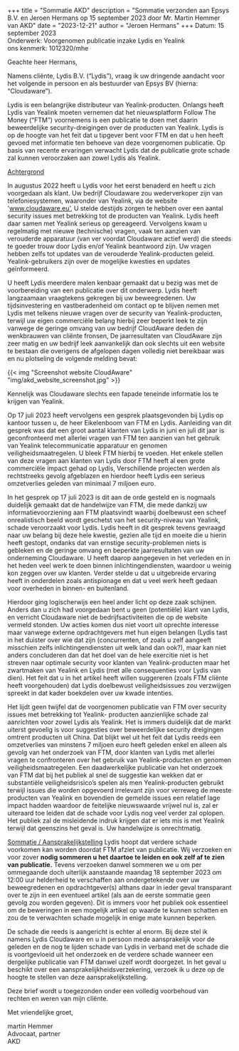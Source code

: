 +++
title = "Sommatie AKD"
description = "Sommatie verzonden aan Epsys B.V. en Jeroen Hermans op 15 september 2023 door Mr. Martin Hemmer van AKD"
date = "2023-12-21"
author = "Jeroen Hermans"
+++
Datum: 15 september 2023  
Onderwerk: Voorgenomen publicatie inzake Lydis en Yealink  
ons kenmerk: 1012320/mhe  
  
Geachte heer Hermans,  
  
Namens cliënte, Lydis B.V. (“Lydis”), vraag ik uw dringende aandacht voor het volgende in persoon en als
bestuurder van Epsys BV (hierna: “Cloudaware”).  

Lydis is een belangrijke distributeur van Yealink-producten. Onlangs heeft Lydis van Yealink moeten
vernemen dat het nieuwsplatform Follow The Money (“FTM”) voornemens is een publicatie te doen met
daarin beweerdelijke security-dreigingen over de producten van Yealink. Lydis is op de hoogte van het feit
dat u tipgever bent voor FTM en dat u hen heeft gevoed met informatie ten behoeve van deze voorgenomen
publicatie. Op basis van recente ervaringen verwacht Lydis dat de publicatie grote schade zal kunnen
veroorzaken aan zowel Lydis als Yealink.  

<span style="text-decoration:underline">Achtergrond</span>  

In augustus 2022 heeft u Lydis voor het eerst benaderd en heeft u zich voorgedaan als klant. Uw bedrijf
Cloudaware zou wederverkoper zijn van telefoniesystemen, waaronder van Yealink, via de website
'www.cloudaware.eu’, U stelde destijds zorgen te hebben over een aantal security issues met betrekking
tot de producten van Yealink. Lydis heeft daar samen met Yealink serieus op gereageerd. Vervolgens kwam
u regelmatig met nieuwe (technische) vragen, vaak ten aanzien van verouderde apparatuur (van ver
voordat Cloudaware actief werd) die steeds te goeder trouw door Lydis en/of Yealink beantwoord zijn. Uw
vragen hebben zelfs tot updates van de verouderde Yealink-producten geleid. Yealink-gebruikers zijn over
de mogelijke kwesties en updates geïnformeerd.  

U heeft Lydis meerdere malen kenbaar gemaakt dat u bezig was met de voorbereiding van een publicatie
over dit onderwerp. Lydis heeft langzaamaan vraagtekens gekregen bij uw beweegredenen. Uw
tijdsinvestering en vastberadenheid om contact op te blijven nemen met Lydis met telkens nieuwe vragen
over de security van Yealink-producten, terwijl uw eigen commerciële belang hierbij zeer beperkt leek te
zijn vanwege de geringe omvang van uw bedrijf CloudAware deden de wenkbrauwen van cliënte fronsen,
De jaarresultaten van CloudAware zijn zeer matig en uw bedrijf leek aanvankelijk dan ook slechts uit een
website te bestaan die overigens de afgelopen dagen volledig niet bereikbaar was en nu plotseling de
volgende melding bevat:  

{{< img "Screenshot website CloudAware" "img/akd_website_screenshot.jpg" >}}

Kennelijk was Cloudaware slechts een fapade teneinde informatie los te krijgen van Yealink.  

Op 17 juli 2023 heeft vervolgens een gesprek plaatsgevonden bij Lydis op kantoor tussen u, de heer
Eikelenboom van FTM en Lydis. Aanleiding van dit gesprek was dat een groot aantal klanten van Lydis in
juni en juli dit jaar is geconfronteerd met allerlei vragen van FTM ten aanzien van het gebruik van Yealink
telecommunicatie apparatuur en genomen veiligheidsmaatregelen. U bleek FTM hierbij te voeden. Het
enkele stellen van deze vragen aan klanten van Lydis door FTM heeft al een grote commerciële impact
gehad op Lydis, Verschillende projecten werden als rechtstreeks gevolg afgeblazen en hierdoor heeft Lydis
een serieus omzetverlies geleden van minimaal 7 miljoen euro.  

In het gesprek op 17 juli 2023 is dit aan de orde gesteld en is nogmaals duidelijk gemaakt dat de handelwijze
van FTM, die mede dankzij uw informatievoorziening aan FTM plaatsvindt waarbij doelbewust een scheef
onrealistisch beeld wordt geschetst van het security-niveau van Yealink, schade veroorzaakt voor Lydis.
Lydis heeft in dit gesprek tevens gevraagd naar uw belang bij deze hele kwestie, gezien alle tijd en moeite
die u hierin heeft gestopt, ondanks dat van ernstige security-problemen niets is gebleken en de geringe
omvang en beperkte jaarresultaten van uw onderneming Cloudaware. U heeft daarop aangegeven in het
verleden en in het heden veel werk te doen binnen inlichtingendiensten, waardoor u weinig kon zeggen
over uw klanten. Verder stelde u dat u uitgebreide ervaring heeft in onderdelen zoals antispionage en dat
u veel werk heeft gedaan voor overheden in binnen- en buitenland.  

Hierdoor ging logischerwijs een heel ander licht op deze zaak schijnen. Anders dan u zich had voorgedaan
bent u geen (potentiële) klant van Lydis, en verricht Cloudaware niet de bedrijfsactiviteiten die op de website
vermeld stonden. Uw acties komen dus niet voort uit oprechte interesse maar vanwege externe
opdrachtgevers met hun eigen belangen (Lydis tast in het duister over wie dat zijn (concurrenten, of zoals
u zelf aangeeft misschien zelfs inlichtingendiensten uit welk land dan ook?), maar kan niet anders
concluderen dan dat het doel van de hele exercitie niet is het streven naar optimale security voor klanten
van Yealink-producten maar het zwartmaken van Yealink en Lydis (met alle consequenties voor Lydis van
dien). Het feit dat u in het artikel heeft willen suggereren (zoals FTM cliënte heeft voorgehouden) dat Lydis
doelbewust veiligheidsissues zou verzwijgen spreekt in dat kader boekdelen over uw kwade intenties.  

Het lijdt geen twijfel dat de voorgenomen publicatie van FTM over security issues met betrekking tot Yealink-
producten aanzienlijke schade zal aanrichten voor zowel Lydis als Yealink. Het is immers duidelijk dat de
markt uiterst gevoelig is voor suggesties over beweerdelijke security dreigingen omtrent producten uit
China. Dat blijkt wel uit het feit dat Lydis reeds een omzetverlies van minstens 7 miljoen euro heeft geleden
enkel en alleen als gevolg van het onderzoek van FTM, door klanten van Lydis met allerlei vragen te
confronteren over het gebruik van Yealink-producten en genomen veiligheidsmaatregelen. Een
daadwerkelijke publicatie van het onderzoek van FTM dat bij het publiek al snel de suggestie kan wekken
dat er substantiële veiligheidsrisico’s spelen als men Yealink-producten gebruikt terwijl issues die worden
opgevoerd irrelevant zijn voor verreweg de meeste producten van Yealink en bovendien de gemelde issues
een relatief lage impact hadden waardoor de feitelijke nieuwswaarde vrijwel nul is, zal er uiteraard toe leiden
dat de schade voor Lydis nog veel verder zal oplopen. Het publiek zal de misleidende indruk krijgen dat er
iets mis is met Yealink terwijl dat geenszins het geval is. Uw handelwijze is onrechtmatig.  

<span style="text-decoration:underline">Sommatie / Aansprakelijkstelling</span>
Lydis hoopt dat verdere schade voorkomen kan worden doordat FTM afziet van publicatie. Wij verzoeken
en voor zover **nodig sommeren u het daartoe te leiden en ook zelf af te zien van publicatie.** Tevens
verzoeken danwel sommeren we u om per ommegaande doch uiterlijk aanstaande maandag 18 september
2023 om 12:00 uur helderheid te verschaffen aan ondergetekende over uw beweegredenen en
opdrachtgever(s) althans daar in ieder geval transparant over te zijn in een eventueel artikel (als aan de
eerste sommatie geen gevolg zou worden gegeven). Dit is immers voor het publiek ook essentieel om de
beweringen in een mogelijk artikel op waarde te kunnen schatten en zou de te verwachten schade mogelijk
in enige mate kunnen beperken.  

De schade die reeds is aangericht is echter al enorm. Bij deze stel ik namens Lydis Cloudaware en u in
persoon mede aansprakelijk voor de geleden en de nog te lijden schade van Lydis in verband met de
schade die is voortgevloeid uit het onderzoek en de verdere schade wanneer een dergelijke publicatie van
FTM danwel uzelf wordt doorgezet. In het geval u beschikt over een aansprakelijkheidsverzekering, verzoek
ik u deze op de hoogte te stellen van deze aansprakelijkstelling.  

Deze brief wordt u toegezonden onder een volledig voorbehoud van rechten en weren van mijn cliënte.  

Met vriendelijke groet,  

martin Hemmer  
Advocaat, partner  
AKD  
